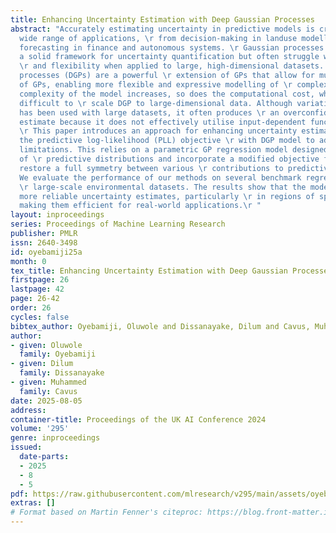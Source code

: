 ```yaml
---
title: Enhancing Uncertainty Estimation with Deep Gaussian Processes
abstract: "Accurately estimating uncertainty in predictive models is crucial for a
  wide range of applications, \r from decision-making in landuse modelling to robust
  forecasting in finance and autonomous systems. \r Gaussian processes (GPs) offer
  a solid framework for uncertainty quantification but often struggle with scalability
  \r and flexibility when applied to large, high-dimensional datasets. Deep Gaussian
  processes (DGPs) are a powerful \r extension of GPs that allow for multi-layer generalisation
  of GPs, enabling more flexible and expressive modelling of \r complex data. As the
  complexity of the model increases, so does the computational cost, which makes it
  difficult to \r scale DGP to large-dimensional data. Although variational inference
  has been used with large datasets, it often produces \r an overconfident uncertainty
  estimate because it does not effectively utilise input-dependent function uncertainty.
  \r This paper introduces an approach for enhancing uncertainty estimation using
  the predictive log-likelihood (PLL) objective \r with DGP model to address these
  limitations. This relies on a parametric GP regression model designed for a family
  of \r predictive distributions and incorporate a modified objective function to
  restore a full symmetry between various \r contributions to predictive variance.
  We evaluate the performance of our methods on several benchmark regressions and
  \r large-scale environmental datasets. The results show that the model provides
  more reliable uncertainty estimates, particularly \r in regions of sparse data,
  making them efficient for real-world applications.\r "
layout: inproceedings
series: Proceedings of Machine Learning Research
publisher: PMLR
issn: 2640-3498
id: oyebamiji25a
month: 0
tex_title: Enhancing Uncertainty Estimation with Deep Gaussian Processes
firstpage: 26
lastpage: 42
page: 26-42
order: 26
cycles: false
bibtex_author: Oyebamiji, Oluwole and Dissanayake, Dilum and Cavus, Muhammed
author:
- given: Oluwole
  family: Oyebamiji
- given: Dilum
  family: Dissanayake
- given: Muhammed
  family: Cavus
date: 2025-08-05
address:
container-title: Proceedings of the UK AI Conference 2024
volume: '295'
genre: inproceedings
issued:
  date-parts:
  - 2025
  - 8
  - 5
pdf: https://raw.githubusercontent.com/mlresearch/v295/main/assets/oyebamiji25a/oyebamiji25a.pdf
extras: []
# Format based on Martin Fenner's citeproc: https://blog.front-matter.io/posts/citeproc-yaml-for-bibliographies/
---
```

